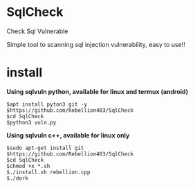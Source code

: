 # SqlCheck
Check Sql Vulnerable 

Simple tool to scanning sql injection vulnerability, easy to use!!

# install



**Using sqlvuln python, available for linux and termux (android)**
```
$apt install pyton3 git -y
$https://github.com/Rebellion403/SqlCheck
$cd SqlCheck
$python3 vuln.py
```



**Using sqlvuln c++, available for linux only**

```
$sudo apt-get install git
$https://github.com/Rebellion403/SqlCheck
$cd SqlCheck
$chmod +x *.sh
$./install.sh rebellion.cpp
$./dork
```



